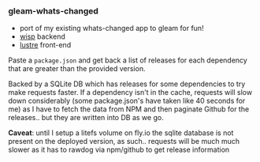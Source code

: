 ### gleam-whats-changed

- port of my existing whats-changed app to gleam for fun!
- [wisp](https://github.com/gleam-wisp/wisp) backend
- [lustre](https://github.com/lustre-labs/lustre) front-end

Paste a `package.json` and get back a list of releases for each dependency that are greater than the provided version.

Backed by a SQLite DB which has releases for some dependencies to try make requests faster. If a dependency isn't in the cache, requests will slow down considerably (some package.json's have taken like 40 seconds for me) as I have to fetch the data from NPM and then paginate Github for the releases.. but they are written into DB as we go.

**Caveat**: until I setup a litefs volume on fly.io the sqlite database is not present on the deployed version, as such.. requests will be much much slower as it has to rawdog via npm/github to get release information
